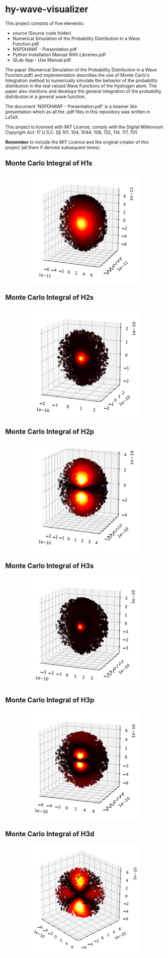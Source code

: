 # hy-wave-visualizer

This project consists of five elements:
- source (Source code folder)
- Numerical Simulation of the Probability Distribution in a Wave Function.pdf
- NSPDHAWF - Presentation.pdf
- Python Installation Manual With Libraries.pdf
- QLab App - Use Manual.pdf

The paper (Numerical Simulation of the Probability Distribution in a Wave Function.pdf) and implementation describes the use of Monte Carlo's Integration method to numerically simulate the behavior of the probability distribution in the real valued Wave Functions of the Hydrogen atom. The paper also mentions and develops the general integration of the probability distribution in a general wave function.

The document 'NSPDHAWF - Presentation.pdf' is a beamer like presentation which as all the .pdf files in this repository was written in LaTeX.

This project is licensed with MIT License, comply with the Digital Millennium Copyright Act: 17 U.S.C. §§ 101, 104, 104A, 108, 132, 114, 117, 701

**Remember** to include the MIT Licence and the original creator of this project (all them if derived subsequent times).

## Monte Carlo Integral of H1s
<p align="center">
    <img src="doc/monte-carlo-squared_h1s.png" width="350" height="350" style="margin: 0 1rem"/>
</p>

## Monte Carlo Integral of H2s
<p align="center">
    <img src="doc/monte-carlo-squared_h2s.png" width="350" height="350" style="margin: 0 1rem"/>
</p>

## Monte Carlo Integral of H2p
<p align="center">
    <img src="doc/monte-carlo-squared_h2p.png" width="350" height="350" style="margin: 0 1rem"/>
</p>

## Monte Carlo Integral of H3s
<p align="center">
    <img src="doc/monte-carlo-squared_h3s.png" width="350" height="350" style="margin: 0 1rem"/>
</p>

## Monte Carlo Integral of H3p
<p align="center">
    <img src="doc/monte-carlo-squared_h3p.png" width="350" height="350" style="margin: 0 1rem"/>
</p>

## Monte Carlo Integral of H3d
<p align="center">
    <img src="doc/monte-carlo-squared_h3d.png" width="350" height="350" style="margin: 0 1rem"/>
</p>
